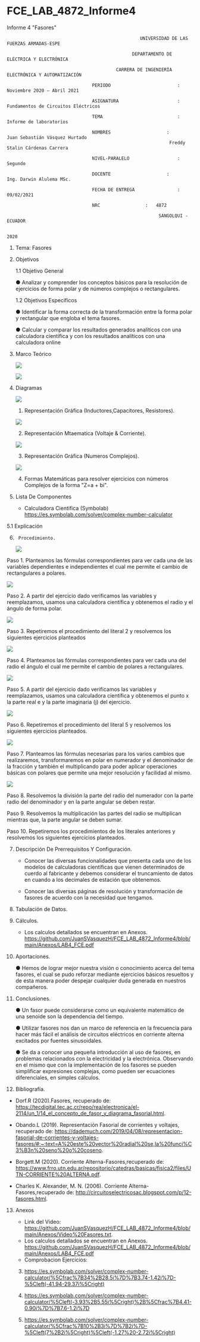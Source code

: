 # FCE_LAB_4872_Informe4
Informe 4 "Fasores"                                                     


                                                      UNIVERSIDAD DE LAS FUERZAS ARMADAS-ESPE

                                                   DEPARTAMENTO DE ELÉCTRICA Y ELECTRÓNICA

                                             CARRERA DE INGENIERÍA ELECTRÓNICA Y AUTOMATIZACIÓN

                                    PERIODO        	                :       Noviembre 2020 – Abril 2021

                                    ASIGNATURA     	                :       Fundamentos de Circuitos Eléctricos 

                                    TEMA	                        : 	Informe de laboratorios
 
                                    NOMBRES       	          	:        Juan Sebastián Vásquez Hurtado 
				                                                 Freddy Stalin Cárdenas Carrera 

                                    NIVEL-PARALELO                  :       Segundo

                                    DOCENTE       	 	        :       Ing. Darwin Alulema MSc.

                                    FECHA DE ENTREGA                :       09/02/2021

                                    NRC 				:	4872
 
                                                             SANGOLQUI - ECUADOR

                                                                       2020
								       
								       
1.	Tema: Fasores 

2.	Objetivos

	1.1 Objetivo General

	●	Analizar y comprender los conceptos básicos para la resolución de ejercicios de forma polar y de números complejos o rectangulares.
	
	1.2 Objetivos Específicos

	●	Identificar la forma correcta de la transformación entre la forma polar y rectangular que engloba el tema fasores.

	●	Calcular y comparar los resultados generados analíticos con una calculadora científica y con los resultados analíticos con una calculadora online

3.	Marco Teórico 

      ![](https://github.com/JuanSVasquezH/FCE_LAB_4872_Informe4/blob/main/ImagenesInforme/MT.png)
      
      
      
      ![](https://github.com/JuanSVasquezH/FCE_LAB_4872_Informe4/blob/main/ImagenesInforme/MT1.png)

4.	Diagramas 
 
      ![](https://github.com/JuanSVasquezH/FCE_LAB_4872_Informe4/blob/main/ImagenesInforme/DF1.png)
      
      1. Representación Gráfica (Inductores,Capacitores, Resistores). 
      
      
      ![](https://github.com/JuanSVasquezH/FCE_LAB_4872_Informe4/blob/main/ImagenesInforme/F1.png)
      
      2. Representación Mtaematica (Voltaje & Corriente).
      
      
      ![](https://github.com/JuanSVasquezH/FCE_LAB_4872_Informe4/blob/main/ImagenesInforme/F2.gif)
      
      3. Representación Gráfica (Numeros Complejos).
      
      
      ![](https://github.com/JuanSVasquezH/FCE_LAB_4872_Informe4/blob/main/ImagenesInforme/O1.png)
      
      4. Formas Matemáticas para resolver ejercicios con números Complejos de la forma "Z=a + bi".
            

5.	Lista De Componentes 
       - Calculadora Cientifica (Symbolab) https://es.symbolab.com/solver/complex-number-calculator

  5.1 	Explicación
	 

6.      Procedimiento.
      ![](https://github.com/JuanSVasquezH/FCE_LAB_4872_Informe4/blob/main/ImagenesInforme/a.PNG) 

Paso 1.	Planteamos las fórmulas correspondientes para ver cada una de las variables dependientes e independientes el cual me permite el cambio de rectangulares a polares.

![](https://github.com/JuanSVasquezH/FCE_LAB_4872_Informe4/blob/main/ImagenesInforme/b.PNG)		

Paso 2.	A partir del ejercicio dado verificamos las variables y reemplazamos, usamos una calculadora científica y obtenemos el radio y el ángulo de forma polar.

![](https://github.com/JuanSVasquezH/FCE_LAB_4872_Informe4/blob/main/ImagenesInforme/c.PNG)

Paso 3.	Repetiremos el procedimiento del literal 2 y resolvemos los siguientes ejercicios planteados 

![](https://github.com/JuanSVasquezH/FCE_LAB_4872_Informe4/blob/main/ImagenesInforme/d.PNG)

Paso 4.	Planteamos las fórmulas correspondientes para ver cada una del radio el ángulo el cual me permite el cambio de polares a rectangulares.

![](https://github.com/JuanSVasquezH/FCE_LAB_4872_Informe4/blob/main/ImagenesInforme/e.PNG)

Paso 5.	A partir del ejercicio dado verificamos las variables y reemplazamos, usamos una calculadora científica y obtenemos el punto x la parte real e y la parte imaginaria (j) del ejercicio.

![](https://github.com/JuanSVasquezH/FCE_LAB_4872_Informe4/blob/main/ImagenesInforme/f.PNG)

Paso 6.	Repetiremos el procedimiento del literal 5 y resolvemos los siguientes ejercicios planteados. 

![](https://github.com/JuanSVasquezH/FCE_LAB_4872_Informe4/blob/main/ImagenesInforme/g.PNG)

Paso 7.	Planteamos las fórmulas necesarias para los varios cambios que realizaremos, transformaremos en polar en numerador y el denominador de la fracción y también el multiplicando para poder aplicar operaciones básicas con polares que permite una mejor resolución y facilidad al mismo.


![](https://github.com/JuanSVasquezH/FCE_LAB_4872_Informe4/blob/main/ImagenesInforme/h.PNG)

Paso 8.	Resolvemos la división la parte del radio del numerador con la parte radio del denominador y en la parte angular se deben restar.

Paso 9.	Resolvemos la multiplicación las partes del radio se multiplican mientras que, la parte angular se deben sumar.

Paso 10.	Repetiremos los procedimientos de los literales anteriores y resolvemos los siguientes ejercicios planteados.

7. Descripción De Prerrequisitos Y Configuración.

     - Conocer las diversas funcionalidades que presenta cada uno de los modelos de calculadoras científicas que vienen determinados de cuerdo al fabricante y debemos considerar el truncamiento de datos en cuando a los decimales de estación que obtenemos.

     - Conocer las diversas páginas de resolución y transformación de fasores de acuerdo con la necesidad que tengamos.

8. Tabulación de Datos.

9. Cálculos.

     - Los calculos detallados se encuentran en Anexos. https://github.com/JuanSVasquezH/FCE_LAB_4872_Informe4/blob/main/Anexos/LAB4_FCE.pdf

10. Aportaciones. 

	●	Hemos de lograr mejor nuestra visión o conocimiento acerca del tema fasores, el cual se pudo reforzar mediante ejercicios básicos resueltos y de esta manera poder despejar cualquier duda generada en nuestros compañeros.


11. Conclusiones. 

	●	Un fasor puede considerarse como un equivalente matemático de una senoide son la dependencia del tiempo.

	●	Utilizar fasores nos dan un marco de referencia en la frecuencia para hacer más fácil el análisis de circuitos eléctricos en corriente alterna excitados por fuentes sinusoidales.

	●	Se da a conocer una pequeña introducción al uso de fasores, en problemas relacionados con la electricidad y la electrónica. Observando en el mismo que con la implementación de los fasores se pueden simplificar expresiones complejas, como pueden ser ecuaciones diferenciales, en simples cálculos.


12. Bibliografía.

- Dorf.R (2020).Fasores, recuperado de: https://tecdigital.tec.ac.cr/repo/rea/electronica/el-2114/un_1/14_el_concepto_de_fasor_y_diagrama_fasorial.html.

- Obando.L (2019). Representación Fasorial de corrientes y voltajes, recuperado de: https://dademuch.com/2019/04/08/representacion-fasorial-de-corrientes-y-voltajes-fasores/#:~:text=A%20este%20vector%20radial%20se,la%20funci%C3%B3n%20seno%20o%20coseno.

- Borgett.M (2020). Corriente Alterna-Fasores,recuperado de: https://www.frro.utn.edu.ar/repositorio/catedras/basicas/fisica2/files/UTN-CORRIENTE%20ALTERNA.pdf.

- Charles K. Alexander, M. N. (2006). Corriente Alterna-Fasores,recuperado de: http://circuitoselectricosac.blogspot.com/p/12-fasores.html.

13. Anexos

    - Link del Video: https://github.com/JuanSVasquezH/FCE_LAB_4872_Informe4/blob/main/Anexos/Video%20Fasores.txt.
    - Los calculos detallados se encuentran en Anexos. https://github.com/JuanSVasquezH/FCE_LAB_4872_Informe4/blob/main/Anexos/LAB4_FCE.pdf
    - Comprobacion Ejercicios: 
    
    3. https://es.symbolab.com/solver/complex-number-calculator/%5Cfrac%7B34%2B28.5i%7D%7B3.74-1.42i%7D-%5Cleft(-41.94-29.37i%5Cright)
    
    2. https://es.symbolab.com/solver/complex-number-calculator/%5Cleft(-3.93%2B5.55i%5Cright)%2B%5Cfrac%7B4.41-0.90i%7D%7B7.6-1.2i%7D 
    
    1. https://es.symbolab.com/solver/complex-number-calculator/%5Cfrac%7B10%2B3i%7D%7B2i%7D-%5Cleft(7%2B2i%5Cright)%5Cleft(-1.27%20-2.72i%5Cright)
